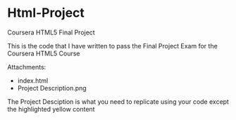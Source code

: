 # Html-Project
Coursera HTML5 Final Project

This is the code that I have written to pass the Final Project Exam for the Coursera HTML5 Course

Attachments:

- index.html
- Project Description.png

The Project Desciption is what you need to replicate using your code except the highlighted yellow content
